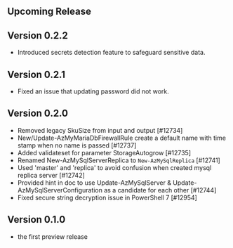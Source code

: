 <!--
    Please leave this section at the top of the change log.

    Changes for the upcoming release should go under the section titled "Upcoming Release", and should adhere to the following format:

    ## Upcoming Release
    * Overview of change #1
        - Additional information about change #1
    * Overview of change #2
        - Additional information about change #2
        - Additional information about change #2
    * Overview of change #3
    * Overview of change #4
        - Additional information about change #4

    ## YYYY.MM.DD - Version X.Y.Z (Previous Release)
    * Overview of change #1
        - Additional information about change #1
-->
## Upcoming Release

## Version 0.2.2
* Introduced secrets detection feature to safeguard sensitive data.

## Version 0.2.1
* Fixed an issue that updating password did not work.

## Version 0.2.0
* Removed legacy SkuSize from input and output [#12734]
* New/Update-AzMyMariaDbFirewallRule create a default name with time stamp when no name is passed [#12737]
* Added validateset for parameter StorageAutogrow [#12735]
* Renamed New-AzMySqlServerReplica to `New-AzMySqlReplica` [#12741]
* Used 'master' and 'replica' to avoid confusion when created mysql replica server [#12742]
* Provided hint in doc to use Update-AzMySqlServer & Update-AzMySqlServerConfiguration as a candidate for each other [#12744]
* Fixed secure string decryption issue in PowerShell 7 [#12954]

## Version 0.1.0
* the first preview release
